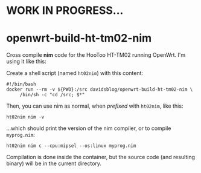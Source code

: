 # WORK IN PROGRESS...

# openwrt-build-ht-tm02-nim
Cross compile **nim** code for the HooToo HT-TM02 running OpenWrt. I'm using it like this:

Create a shell script (named `ht02nim`) with this content:

```
#!/bin/bash
docker run --rm -v ${PWD}:/src davidsblog/openwrt-build-ht-tm02-nim \
     /bin/sh -c "cd /src; $*"
```
Then, you can use nim as normal, when *prefixed* with `ht02nim`, like this:

`ht02nim nim -v`

...which should print the version of the nim compiler, or to compile `myprog.nim`:

`ht02nim nim c --cpu:mipsel --os:linux myprog.nim`

Compilation is done inside the container, but the source code (and resulting binary) will be in the current directory.
